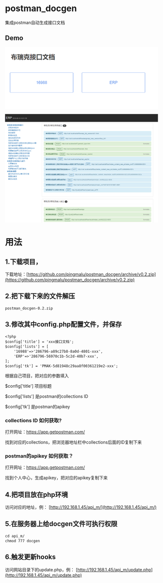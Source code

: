 # postman_docgen

集成postman自动生成接口文档

## Demo

![demo1.png](demo1.png)

![demo2.png](demo2.png)


# 用法

## 1.下载项目，

下载地址：[https://github.com/pingmalu/postman_docgen/archive/v0.2.zip](https://github.com/pingmalu/postman_docgen/archive/v0.2.zip)

## 2.把下载下来的文件解压

    postman_docgen-0.2.zip

## 3.修改其中config.php配置文件，并保存

    <?php
    $config['title'] = 'xxx接口文档';
    $config['lists'] = [
        '16988'=>'286796-a89c27b8-8a0d-4801-xxx',
        'ERP'=>'286796-56970c1b-5c2d-40b7-xxx',    
    ];
    $config['tk'] = 'PMAK-5d81948c29aa8f00361219e2-xxx';

根据自己项目，把对应的参数填入

$config['title'] 项目标题

$config['lists'] 是postman的collections ID

$config['tk'] 是postman的apikey

### collections ID 如何获取?

打开网址：https://app.getpostman.com/

找到对应的collections，把浏览器地址栏中collections后面的ID复制下来

### postman的apikey 如何获取？

打开网址：https://app.getpostman.com/

找到个人中心，生成apikey，把对应的apikey复制下来

## 4.把项目放在php环境

访问对应的地址，例： [http://192.168.1.45/api_m/](http://192.168.1.45/api_m/)

## 5.在服务器上给docgen文件可执行权限

    cd api_m/
    chmod 777 docgen

## 6.触发更新hooks


访问网站目录下的update.php，例： [http://192.168.1.45/api_m/update.php](http://192.168.1.45/api_m/update.php)